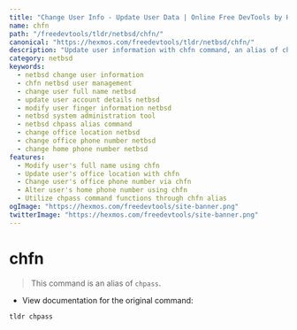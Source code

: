 ```yaml
---
title: "Change User Info - Update User Data | Online Free DevTools by Hexmos"
name: chfn
path: "/freedevtools/tldr/netbsd/chfn/"
canonical: "https://hexmos.com/freedevtools/tldr/netbsd/chfn/"
description: "Update user information with chfn command, an alias of chpass, on NetBSD. Modify user details including name, office, and phone numbers. Free online tool, no registration required."
category: netbsd
keywords:
  - netbsd change user information
  - chfn netbsd user management
  - change user full name netbsd
  - update user account details netbsd
  - modify user finger information netbsd
  - netbsd system administration tool
  - netbsd chpass alias command
  - change office location netbsd
  - change office phone number netbsd
  - change home phone number netbsd
features:
  - Modify user's full name using chfn
  - Update user's office location with chfn
  - Change user's office phone number via chfn
  - Alter user's home phone number using chfn
  - Utilize chpass command functions through chfn alias
ogImage: "https://hexmos.com/freedevtools/site-banner.png"
twitterImage: "https://hexmos.com/freedevtools/site-banner.png"
---
```


# chfn

> This command is an alias of `chpass`.

- View documentation for the original command:

`tldr chpass`
